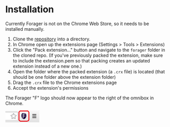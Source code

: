 # Installation

Currently Forager is not on the Chrome Web Store, so it needs to be installed manually.

1. Clone the [repository](https://github.com/pshrmn/foraging/forager) into a directory.
2. In Chrome open up the extensions page (Settings > Tools > Extensions)
3. Click the "Pack extension..." button and navigate to the `forager` folder in the cloned repo. (If you've previously packed the extension, make sure to include the extension.pem so that packing creates an updated extension instead of a new one.)
4. Open the folder where the packed extension (a `.crx` file) is located (that should be one folder above the extension folder)
5. Drag the `.crx` file to the Chrome extensions page
6. Accept the extension's permissions

The Forager "F" logo should now appear to the right of the omnibox in Chrome.

![open button](img/open.png)
